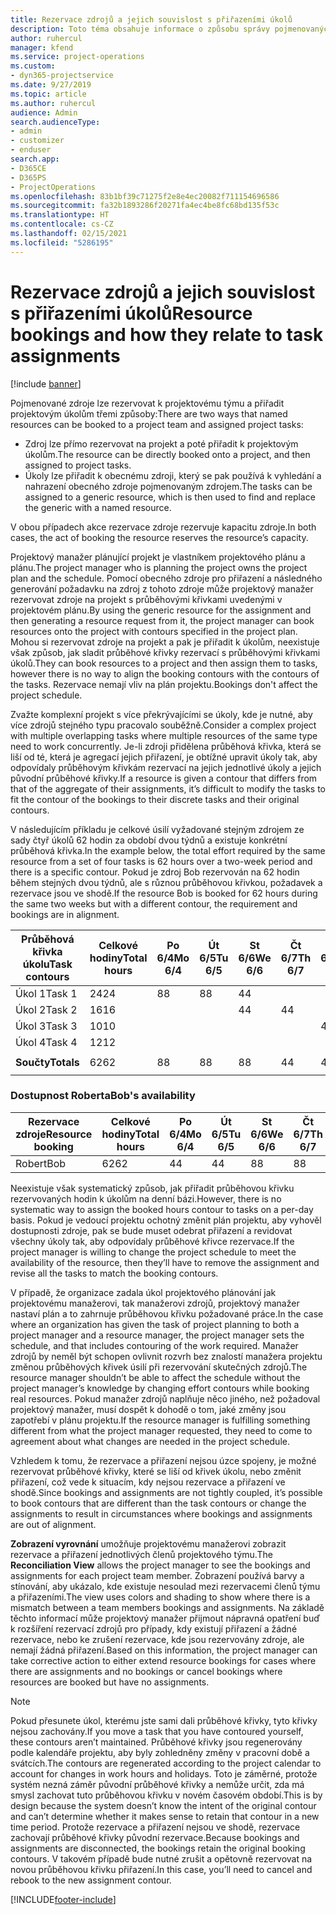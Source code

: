 ```yaml
---
title: Rezervace zdrojů a jejich souvislost s přiřazeními úkolů
description: Toto téma obsahuje informace o způsobu správy pojmenovaných zdrojů, rezervací zdrojů a přiřazení úkolů a jejich vzájemných souvislostech.
author: ruhercul
manager: kfend
ms.service: project-operations
ms.custom:
- dyn365-projectservice
ms.date: 9/27/2019
ms.topic: article
ms.author: ruhercul
audience: Admin
search.audienceType:
- admin
- customizer
- enduser
search.app:
- D365CE
- D365PS
- ProjectOperations
ms.openlocfilehash: 83b1bf39c71275f2e8e4ec20082f711154696586
ms.sourcegitcommit: fa32b1893286f20271fa4ec4be8fc68bd135f53c
ms.translationtype: HT
ms.contentlocale: cs-CZ
ms.lasthandoff: 02/15/2021
ms.locfileid: "5286195"
---
```

# <a name="resource-bookings-and-how-they-relate-to-task-assignments"></a><span data-ttu-id="d62df-103">Rezervace zdrojů a jejich souvislost s přiřazeními úkolů</span><span class="sxs-lookup"><span data-stu-id="d62df-103">Resource bookings and how they relate to task assignments</span></span>

[!include [banner](../includes/psa-now-project-operations.md)]

<span data-ttu-id="d62df-104">Pojmenované zdroje lze rezervovat k projektovému týmu a přiřadit projektovým úkolům třemi způsoby:</span><span class="sxs-lookup"><span data-stu-id="d62df-104">There are two ways that named resources can be booked to a project team and assigned project tasks:</span></span>

- <span data-ttu-id="d62df-105">Zdroj lze přímo rezervovat na projekt a poté přiřadit k projektovým úkolům.</span><span class="sxs-lookup"><span data-stu-id="d62df-105">The resource can be directly booked onto a project, and then assigned to project tasks.</span></span>
- <span data-ttu-id="d62df-106">Úkoly lze přiřadit k obecnému zdroji, který se pak používá k vyhledání a nahrazení obecného zdroje pojmenovaným zdrojem.</span><span class="sxs-lookup"><span data-stu-id="d62df-106">The tasks can be assigned to a generic resource, which is then used to find and replace the generic with a named resource.</span></span> 

<span data-ttu-id="d62df-107">V obou případech akce rezervace zdroje rezervuje kapacitu zdroje.</span><span class="sxs-lookup"><span data-stu-id="d62df-107">In both cases, the act of booking the resource reserves the resource’s capacity.</span></span>

<span data-ttu-id="d62df-108">Projektový manažer plánující projekt je vlastníkem projektového plánu a plánu.</span><span class="sxs-lookup"><span data-stu-id="d62df-108">The project manager who is planning the project owns the project plan and the schedule.</span></span> <span data-ttu-id="d62df-109">Pomocí obecného zdroje pro přiřazení a následného generování požadavku na zdroj z tohoto zdroje může projektový manažer rezervovat zdroje na projekt s průběhovými křivkami uvedenými v projektovém plánu.</span><span class="sxs-lookup"><span data-stu-id="d62df-109">By using the generic resource for the assignment and then generating a resource request from it, the project manager can book resources onto the project with contours specified in the project plan.</span></span> <span data-ttu-id="d62df-110">Mohou si rezervovat zdroje na projekt a pak je přiřadit k úkolům, neexistuje však způsob, jak sladit průběhové křivky rezervací s průběhovými křivkami úkolů.</span><span class="sxs-lookup"><span data-stu-id="d62df-110">They can book resources to a project and then assign them to tasks, however there is no way to align the booking contours with the contours of the tasks.</span></span> <span data-ttu-id="d62df-111">Rezervace nemají vliv na plán projektu.</span><span class="sxs-lookup"><span data-stu-id="d62df-111">Bookings don't affect the project schedule.</span></span>

<span data-ttu-id="d62df-112">Zvažte komplexní projekt s více překrývajícími se úkoly, kde je nutné, aby více zdrojů stejného typu pracovalo souběžně.</span><span class="sxs-lookup"><span data-stu-id="d62df-112">Consider a complex project with multiple overlapping tasks where multiple resources of the same type need to work concurrently.</span></span> <span data-ttu-id="d62df-113">Je-li zdroji přidělena průběhová křivka, která se liší od té, která je agregací jejich přiřazení, je obtížné upravit úkoly tak, aby odpovídaly průběhovým křivkám rezervací na jejich jednotlivé úkoly a jejich původní průběhové křivky.</span><span class="sxs-lookup"><span data-stu-id="d62df-113">If a resource is given a contour that differs from that of the aggregate of their assignments, it’s difficult to modify the tasks to fit the contour of the bookings to their discrete tasks and their original contours.</span></span>

<span data-ttu-id="d62df-114">V následujícím příkladu je celkové úsilí vyžadované stejným zdrojem ze sady čtyř úkolů 62 hodin za období dvou týdnů a existuje konkrétní průběhová křivka.</span><span class="sxs-lookup"><span data-stu-id="d62df-114">In the example below, the total effort required by the same resource from a set of four tasks is 62 hours over a two-week period and there is a specific contour.</span></span> <span data-ttu-id="d62df-115">Pokud je zdroj Bob rezervován na 62 hodin během stejných dvou týdnů, ale s různou průběhovou křivkou, požadavek a rezervace jsou ve shodě.</span><span class="sxs-lookup"><span data-stu-id="d62df-115">If the resource Bob is booked for 62 hours during the same two weeks but with a different contour, the requirement and bookings are in alignment.</span></span>

| <span data-ttu-id="d62df-116">**Průběhová křivka úkolu**</span><span class="sxs-lookup"><span data-stu-id="d62df-116">**Task contours**</span></span>    | <span data-ttu-id="d62df-117">**Celkové hodiny**</span><span class="sxs-lookup"><span data-stu-id="d62df-117">**Total hours**</span></span> | <span data-ttu-id="d62df-118">Po 6/4</span><span class="sxs-lookup"><span data-stu-id="d62df-118">Mo 6/4</span></span> | <span data-ttu-id="d62df-119">Út 6/5</span><span class="sxs-lookup"><span data-stu-id="d62df-119">Tu 6/5</span></span> | <span data-ttu-id="d62df-120">St 6/6</span><span class="sxs-lookup"><span data-stu-id="d62df-120">We 6/6</span></span> | <span data-ttu-id="d62df-121">Čt 6/7</span><span class="sxs-lookup"><span data-stu-id="d62df-121">Th 6/7</span></span> | <span data-ttu-id="d62df-122">Pá 6/8</span><span class="sxs-lookup"><span data-stu-id="d62df-122">Fr 6/8</span></span> | <span data-ttu-id="d62df-123">So 6/9</span><span class="sxs-lookup"><span data-stu-id="d62df-123">Sa 6/9</span></span> | <span data-ttu-id="d62df-124">Ne 6/10</span><span class="sxs-lookup"><span data-stu-id="d62df-124">Su 6/10</span></span> | <span data-ttu-id="d62df-125">Po 6/11</span><span class="sxs-lookup"><span data-stu-id="d62df-125">Mo 6/11</span></span> | <span data-ttu-id="d62df-126">Út 6/12</span><span class="sxs-lookup"><span data-stu-id="d62df-126">Tu 6/12</span></span> | <span data-ttu-id="d62df-127">St 6/13</span><span class="sxs-lookup"><span data-stu-id="d62df-127">We 6/13</span></span> | <span data-ttu-id="d62df-128">Čt 6/14</span><span class="sxs-lookup"><span data-stu-id="d62df-128">Th 6/14</span></span> | <span data-ttu-id="d62df-129">Pá 6/15</span><span class="sxs-lookup"><span data-stu-id="d62df-129">Fr 6/15</span></span> |
|----------------------|-----------------|--------|--------|--------|--------|--------|--------|---------|---------|---------|---------|---------|---------|
| <span data-ttu-id="d62df-130">Úkol 1</span><span class="sxs-lookup"><span data-stu-id="d62df-130">Task 1</span></span>               | <span data-ttu-id="d62df-131">24</span><span class="sxs-lookup"><span data-stu-id="d62df-131">24</span></span>              | <span data-ttu-id="d62df-132">8</span><span class="sxs-lookup"><span data-stu-id="d62df-132">8</span></span>      | <span data-ttu-id="d62df-133">8</span><span class="sxs-lookup"><span data-stu-id="d62df-133">8</span></span>      | <span data-ttu-id="d62df-134">4</span><span class="sxs-lookup"><span data-stu-id="d62df-134">4</span></span>      |        |        |        |         |         |         | <span data-ttu-id="d62df-135">4</span><span class="sxs-lookup"><span data-stu-id="d62df-135">4</span></span>       |         |         |
| <span data-ttu-id="d62df-136">Úkol 2</span><span class="sxs-lookup"><span data-stu-id="d62df-136">Task 2</span></span>               | <span data-ttu-id="d62df-137">16</span><span class="sxs-lookup"><span data-stu-id="d62df-137">16</span></span>              |        |        | <span data-ttu-id="d62df-138">4</span><span class="sxs-lookup"><span data-stu-id="d62df-138">4</span></span>      | <span data-ttu-id="d62df-139">4</span><span class="sxs-lookup"><span data-stu-id="d62df-139">4</span></span>      |        |        |         | <span data-ttu-id="d62df-140">8</span><span class="sxs-lookup"><span data-stu-id="d62df-140">8</span></span>       |         |         |         |         |
| <span data-ttu-id="d62df-141">Úkol 3</span><span class="sxs-lookup"><span data-stu-id="d62df-141">Task 3</span></span>               | <span data-ttu-id="d62df-142">10</span><span class="sxs-lookup"><span data-stu-id="d62df-142">10</span></span>              |        |        |        |        | <span data-ttu-id="d62df-143">4</span><span class="sxs-lookup"><span data-stu-id="d62df-143">4</span></span>      |        |         |         | <span data-ttu-id="d62df-144">4</span><span class="sxs-lookup"><span data-stu-id="d62df-144">4</span></span>       |         | <span data-ttu-id="d62df-145">2</span><span class="sxs-lookup"><span data-stu-id="d62df-145">2</span></span>       |         |
| <span data-ttu-id="d62df-146">Úkol 4</span><span class="sxs-lookup"><span data-stu-id="d62df-146">Task 4</span></span>               | <span data-ttu-id="d62df-147">12</span><span class="sxs-lookup"><span data-stu-id="d62df-147">12</span></span>              |        |        |        |        |        |        |         |         |         | <span data-ttu-id="d62df-148">4</span><span class="sxs-lookup"><span data-stu-id="d62df-148">4</span></span>       |         | <span data-ttu-id="d62df-149">8</span><span class="sxs-lookup"><span data-stu-id="d62df-149">8</span></span>       |
|                      |                 |        |        |        |        |        |        |         |         |         |         |         |         |
| <span data-ttu-id="d62df-150">**Součty**</span><span class="sxs-lookup"><span data-stu-id="d62df-150">**Totals**</span></span>           | <span data-ttu-id="d62df-151">62</span><span class="sxs-lookup"><span data-stu-id="d62df-151">62</span></span>              | <span data-ttu-id="d62df-152">8</span><span class="sxs-lookup"><span data-stu-id="d62df-152">8</span></span>      | <span data-ttu-id="d62df-153">8</span><span class="sxs-lookup"><span data-stu-id="d62df-153">8</span></span>      | <span data-ttu-id="d62df-154">8</span><span class="sxs-lookup"><span data-stu-id="d62df-154">8</span></span>      | <span data-ttu-id="d62df-155">4</span><span class="sxs-lookup"><span data-stu-id="d62df-155">4</span></span>      | <span data-ttu-id="d62df-156">4</span><span class="sxs-lookup"><span data-stu-id="d62df-156">4</span></span>      |        |         | <span data-ttu-id="d62df-157">8</span><span class="sxs-lookup"><span data-stu-id="d62df-157">8</span></span>       | <span data-ttu-id="d62df-158">4</span><span class="sxs-lookup"><span data-stu-id="d62df-158">4</span></span>       | <span data-ttu-id="d62df-159">8</span><span class="sxs-lookup"><span data-stu-id="d62df-159">8</span></span>       | <span data-ttu-id="d62df-160">2</span><span class="sxs-lookup"><span data-stu-id="d62df-160">2</span></span>       | <span data-ttu-id="d62df-161">8</span><span class="sxs-lookup"><span data-stu-id="d62df-161">8</span></span>       |
|                      |                 |        |        |        |        |        |        |         |         |         |         |

### <a name="bobs-availability"></a><span data-ttu-id="d62df-162">Dostupnost Roberta</span><span class="sxs-lookup"><span data-stu-id="d62df-162">Bob's availability</span></span>
| <span data-ttu-id="d62df-163">**Rezervace   zdroje**</span><span class="sxs-lookup"><span data-stu-id="d62df-163">**Resource   booking**</span></span> | <span data-ttu-id="d62df-164">**Celkové hodiny**</span><span class="sxs-lookup"><span data-stu-id="d62df-164">**Total hours**</span></span> | <span data-ttu-id="d62df-165">Po 6/4</span><span class="sxs-lookup"><span data-stu-id="d62df-165">Mo 6/4</span></span> | <span data-ttu-id="d62df-166">Út 6/5</span><span class="sxs-lookup"><span data-stu-id="d62df-166">Tu 6/5</span></span> | <span data-ttu-id="d62df-167">St 6/6</span><span class="sxs-lookup"><span data-stu-id="d62df-167">We 6/6</span></span> | <span data-ttu-id="d62df-168">Čt 6/7</span><span class="sxs-lookup"><span data-stu-id="d62df-168">Th 6/7</span></span> | <span data-ttu-id="d62df-169">Pá 6/8</span><span class="sxs-lookup"><span data-stu-id="d62df-169">Fr 6/8</span></span> | <span data-ttu-id="d62df-170">So 6/9</span><span class="sxs-lookup"><span data-stu-id="d62df-170">Sa 6/9</span></span> | <span data-ttu-id="d62df-171">Ne 6/10</span><span class="sxs-lookup"><span data-stu-id="d62df-171">Su 6/10</span></span> | <span data-ttu-id="d62df-172">Po 6/11</span><span class="sxs-lookup"><span data-stu-id="d62df-172">Mo 6/11</span></span> | <span data-ttu-id="d62df-173">Út 6/12</span><span class="sxs-lookup"><span data-stu-id="d62df-173">Tu 6/12</span></span> | <span data-ttu-id="d62df-174">St 6/13</span><span class="sxs-lookup"><span data-stu-id="d62df-174">We 6/13</span></span> | <span data-ttu-id="d62df-175">Čt 6/14</span><span class="sxs-lookup"><span data-stu-id="d62df-175">Th 6/14</span></span> | <span data-ttu-id="d62df-176">Pá 6/15</span><span class="sxs-lookup"><span data-stu-id="d62df-176">Fr 6/15</span></span> |
|------------------------|-----------------|--------|--------|--------|--------|--------|--------|---------|---------|---------|---------|---------|---------|
| <span data-ttu-id="d62df-177">Robert</span><span class="sxs-lookup"><span data-stu-id="d62df-177">Bob</span></span>                    | <span data-ttu-id="d62df-178">62</span><span class="sxs-lookup"><span data-stu-id="d62df-178">62</span></span>              | <span data-ttu-id="d62df-179">4</span><span class="sxs-lookup"><span data-stu-id="d62df-179">4</span></span>      | <span data-ttu-id="d62df-180">4</span><span class="sxs-lookup"><span data-stu-id="d62df-180">4</span></span>      | <span data-ttu-id="d62df-181">8</span><span class="sxs-lookup"><span data-stu-id="d62df-181">8</span></span>      | <span data-ttu-id="d62df-182">8</span><span class="sxs-lookup"><span data-stu-id="d62df-182">8</span></span>      | <span data-ttu-id="d62df-183">8</span><span class="sxs-lookup"><span data-stu-id="d62df-183">8</span></span>      |        |         | <span data-ttu-id="d62df-184">4</span><span class="sxs-lookup"><span data-stu-id="d62df-184">4</span></span>       | <span data-ttu-id="d62df-185">4</span><span class="sxs-lookup"><span data-stu-id="d62df-185">4</span></span>       | <span data-ttu-id="d62df-186">8</span><span class="sxs-lookup"><span data-stu-id="d62df-186">8</span></span>       | <span data-ttu-id="d62df-187">8</span><span class="sxs-lookup"><span data-stu-id="d62df-187">8</span></span>       | <span data-ttu-id="d62df-188">6</span><span class="sxs-lookup"><span data-stu-id="d62df-188">6</span></span>       |

<span data-ttu-id="d62df-189">Neexistuje však systematický způsob, jak přiřadit průběhovou křivku rezervovaných hodin k úkolům na denní bázi.</span><span class="sxs-lookup"><span data-stu-id="d62df-189">However, there is no systematic way to assign the booked hours contour to tasks on a per-day basis.</span></span> <span data-ttu-id="d62df-190">Pokud je vedoucí projektu ochotný změnit plán projektu, aby vyhověl dostupnosti zdroje, pak se bude muset odebrat přiřazení a revidovat všechny úkoly tak, aby odpovídaly průběhové křivce rezervace.</span><span class="sxs-lookup"><span data-stu-id="d62df-190">If the project manager is willing to change the project schedule to meet the availability of the resource, then they’ll have to remove the assignment and revise all the tasks to match the booking contours.</span></span>

<span data-ttu-id="d62df-191">V případě, že organizace zadala úkol projektového plánování jak projektovému manažerovi, tak manažerovi zdrojů, projektový manažer nastaví plán a to zahrnuje průběhovou křivku požadované práce.</span><span class="sxs-lookup"><span data-stu-id="d62df-191">In the case where an organization has given the task of project planning to both a project manager and a resource manager, the project manager sets the schedule, and that includes contouring of the work required.</span></span> <span data-ttu-id="d62df-192">Manažer zdrojů by neměl být schopen ovlivnit rozvrh bez znalostí manažera projektu změnou průběhových křivek úsilí při rezervování skutečných zdrojů.</span><span class="sxs-lookup"><span data-stu-id="d62df-192">The resource manager shouldn’t be able to affect the schedule without the project manager’s knowledge by changing effort contours while booking real resources.</span></span> <span data-ttu-id="d62df-193">Pokud manažer zdrojů naplňuje něco jiného, než požadoval projektový manažer, musí dospět k dohodě o tom, jaké změny jsou zapotřebí v plánu projektu.</span><span class="sxs-lookup"><span data-stu-id="d62df-193">If the resource manager is fulfilling something different from what the project manager requested, they need to come to agreement about what changes are needed in the project schedule.</span></span>

<span data-ttu-id="d62df-194">Vzhledem k tomu, že rezervace a přiřazení nejsou úzce spojeny, je možné rezervovat průběhové křivky, které se liší od křivek úkolu, nebo změnit přiřazení, což vede k situacím, kdy nejsou rezervace a přiřazení ve shodě.</span><span class="sxs-lookup"><span data-stu-id="d62df-194">Since bookings and assignments are not tightly coupled, it’s possible to book contours that are different than the task contours or change the assignments to result in circumstances where bookings and assignments are out of alignment.</span></span>

<span data-ttu-id="d62df-195">**Zobrazení vyrovnání** umožňuje projektovému manažerovi zobrazit rezervace a přiřazení jednotlivých členů projektového týmu.</span><span class="sxs-lookup"><span data-stu-id="d62df-195">The **Reconciliation View** allows the project manager to see the bookings and assignments for each project team member.</span></span> <span data-ttu-id="d62df-196">Zobrazení používá barvy a stínování, aby ukázalo, kde existuje nesoulad mezi rezervacemi členů týmu a přiřazeními.</span><span class="sxs-lookup"><span data-stu-id="d62df-196">The view uses colors and shading to show where there is a mismatch between a team members bookings and assignments.</span></span> <span data-ttu-id="d62df-197">Na základě těchto informací může projektový manažer přijmout nápravná opatření buď k rozšíření rezervací zdrojů pro případy, kdy existují přiřazení a žádné rezervace, nebo ke zrušení rezervace, kde jsou rezervovány zdroje, ale nemají žádná přiřazení.</span><span class="sxs-lookup"><span data-stu-id="d62df-197">Based on this information, the project manager can take corrective action to either extend resource bookings for cases where there are assignments and no bookings or cancel bookings where resources are booked but have no assignments.</span></span>

> [!NOTE]
> <span data-ttu-id="d62df-198">Pokud přesunete úkol, kterému jste sami dali průběhové křivky, tyto křivky nejsou zachovány.</span><span class="sxs-lookup"><span data-stu-id="d62df-198">If you move a task that you have contoured yourself, these contours aren’t maintained.</span></span> <span data-ttu-id="d62df-199">Průběhové křivky jsou regenerovány podle kalendáře projektu, aby byly zohledněny změny v pracovní době a svátcích.</span><span class="sxs-lookup"><span data-stu-id="d62df-199">The contours are regenerated according to the project calendar to account for changes in work hours and holidays.</span></span> <span data-ttu-id="d62df-200">Toto je záměrné, protože systém nezná záměr původní průběhové křivky a nemůže určit, zda má smysl zachovat tuto průběhovou křivku v novém časovém období.</span><span class="sxs-lookup"><span data-stu-id="d62df-200">This is by design because the system doesn’t know the intent of the original contour and can’t determine whether it makes sense to retain that contour in a new time period.</span></span> <span data-ttu-id="d62df-201">Protože rezervace a přiřazení nejsou ve shodě, rezervace zachovají průběhové křivky původní rezervace.</span><span class="sxs-lookup"><span data-stu-id="d62df-201">Because bookings and assignments are disconnected, the bookings retain the original booking contours.</span></span> <span data-ttu-id="d62df-202">V takovém případě bude nutné zrušit a opětovně rezervovat na novou průběhovou křivku přiřazení.</span><span class="sxs-lookup"><span data-stu-id="d62df-202">In this case, you’ll need to cancel and rebook to the new assignment contour.</span></span>



[!INCLUDE[footer-include](../includes/footer-banner.md)]